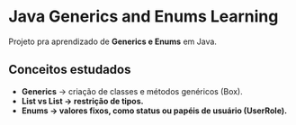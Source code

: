 # Java Generics and Enums Learning

Projeto pra aprendizado de **Generics e Enums** em Java.

## Conceitos estudados

- **Generics** → criação de classes e métodos genéricos (Box<T>).
- **List<String> vs List<Object>** → restrição de tipos.
- **Enums** → valores fixos, como status ou papéis de usuário (UserRole).
